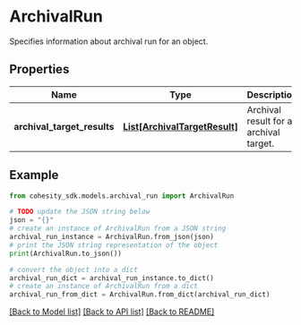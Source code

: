 # ArchivalRun

Specifies information about archival run for an object.

## Properties

Name | Type | Description | Notes
------------ | ------------- | ------------- | -------------
**archival_target_results** | [**List[ArchivalTargetResult]**](ArchivalTargetResult.md) | Archival result for an archival target. | [optional] 

## Example

```python
from cohesity_sdk.models.archival_run import ArchivalRun

# TODO update the JSON string below
json = "{}"
# create an instance of ArchivalRun from a JSON string
archival_run_instance = ArchivalRun.from_json(json)
# print the JSON string representation of the object
print(ArchivalRun.to_json())

# convert the object into a dict
archival_run_dict = archival_run_instance.to_dict()
# create an instance of ArchivalRun from a dict
archival_run_from_dict = ArchivalRun.from_dict(archival_run_dict)
```
[[Back to Model list]](../README.md#documentation-for-models) [[Back to API list]](../README.md#documentation-for-api-endpoints) [[Back to README]](../README.md)



